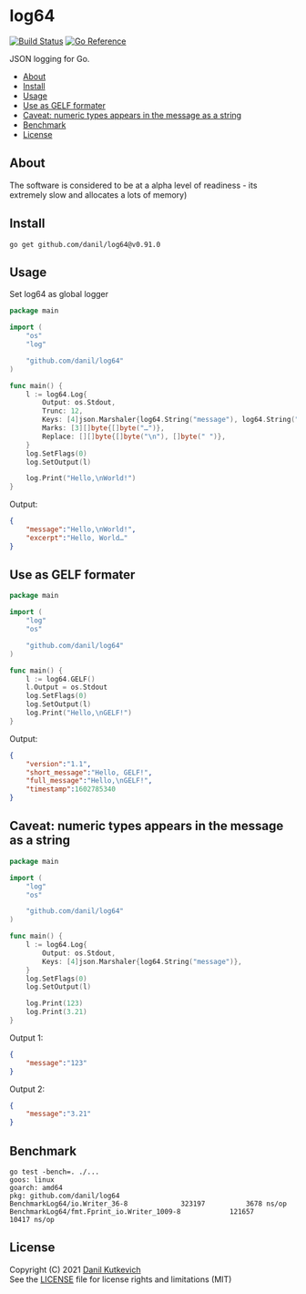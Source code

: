 log64
=====

[![Build Status](https://cloud.drone.io/api/badges/danil/log64/status.svg)](https://cloud.drone.io/danil/log64)
[![Go Reference](https://pkg.go.dev/badge/github.com/danil/log64.svg)](https://pkg.go.dev/github.com/danil/log64)

JSON logging for Go.

<!-- markdown-toc start - Don't edit this section. Run M-x markdown-toc-refresh-toc -->

* [About](#about)
* [Install](#install)
* [Usage](#usage)
* [Use as GELF formater](#use-as-gelf-formater)
* [Caveat: numeric types appears in the message as a string](#caveat-numeric-types-appears-in-the-message-as-a-string)
* [Benchmark](#benchmark)
* [License](#license)

<!-- markdown-toc end -->

About
-----

The software is considered to be at a alpha level of readiness -
its extremely slow and allocates a lots of memory)

Install
-------

    go get github.com/danil/log64@v0.91.0

Usage
-----

Set log64 as global logger

```go
package main

import (
    "os"
    "log"

    "github.com/danil/log64"
)

func main() {
    l := log64.Log{
        Output: os.Stdout,
        Trunc: 12,
        Keys: [4]json.Marshaler{log64.String("message"), log64.String("excerpt")},
        Marks: [3][]byte{[]byte("…")},
        Replace: [][]byte{[]byte("\n"), []byte(" ")},
    }
    log.SetFlags(0)
    log.SetOutput(l)

    log.Print("Hello,\nWorld!")
}
```

Output:

```json
{
    "message":"Hello,\nWorld!",
    "excerpt":"Hello, World…"
}
```

Use as GELF formater
--------------------

```go
package main

import (
    "log"
    "os"

    "github.com/danil/log64"
)

func main() {
    l := log64.GELF()
    l.Output = os.Stdout
    log.SetFlags(0)
    log.SetOutput(l)
    log.Print("Hello,\nGELF!")
}
```

Output:

```json
{
    "version":"1.1",
    "short_message":"Hello, GELF!",
    "full_message":"Hello,\nGELF!",
    "timestamp":1602785340
}
```

Caveat: numeric types appears in the message as a string
--------------------------------------------------------

```go
package main

import (
    "log"
    "os"

    "github.com/danil/log64"
)

func main() {
    l := log64.Log{
        Output: os.Stdout,
        Keys: [4]json.Marshaler{log64.String("message")},
    }
    log.SetFlags(0)
    log.SetOutput(l)

    log.Print(123)
    log.Print(3.21)
}
```

Output 1:

```json
{
    "message":"123"
}
```

Output 2:

```json
{
    "message":"3.21"
}
```

Benchmark
---------

```
go test -bench=. ./...
goos: linux
goarch: amd64
pkg: github.com/danil/log64
BenchmarkLog64/io.Writer_36-8         	  323197	      3678 ns/op
BenchmarkLog64/fmt.Fprint_io.Writer_1009-8         	  121657	     10417 ns/op
```

License
-------

Copyright (C) 2021 [Danil Kutkevich](https://danil.kutkevich.org)  
See the [LICENSE](./LICENSE) file for license rights and limitations (MIT)
